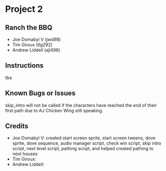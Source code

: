 # Project 2

## Ranch the BBQ

* Joe Domabyl V (jwd98)
* Tim Giroux (tlg292)
* Andrew Liddell (ajl496)

## Instructions

tba

## Known Bugs or Issues

skip_intro will not be called if the characters have reached the end of their first path due to AJ Chicken Wing still speaking.

## Credits

* Joe Domabyl V: created start screen sprite, start screen tweens, dove sprite, dove sequence, audio manager script, check win script, skip intro script, next level script, pathing script, and helped created pathing to next houses
* Tim Giroux:
* Andrew Liddell:
